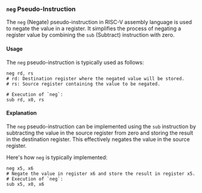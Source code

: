 ### `neg` Pseudo-Instruction

The `neg` (Negate) pseudo-instruction in RISC-V assembly language is used to negate the value in a register. It simplifies the process of negating a register value by combining the `sub` (Subtract) instruction with zero.

#### Usage

The `neg` pseudo-instruction is typically used as follows:

```assembly
neg rd, rs
# rd: Destination register where the negated value will be stored.
# rs: Source register containing the value to be negated.

# Execution of `neg`:
sub rd, x0, rs
```

#### Explanation

The `neg` pseudo-instruction can be implemented using the `sub` instruction by subtracting the value in the source register from zero and storing the result in the destination register. This effectively negates the value in the source register.

Here's how `neg` is typically implemented:

```assembly
neg x5, x6
# Negate the value in register x6 and store the result in register x5.
# Execution of `neg`:
sub x5, x0, x6
```
